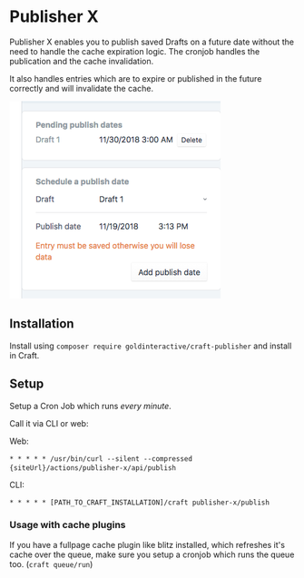 # Publisher X

Publisher X enables you to publish saved Drafts on a future date without 
the need to handle the cache expiration logic. 
The cronjob handles the publication and the cache invalidation.

It also handles entries which are to expire or published in the 
future correctly and will invalidate the cache.

![Screenshot](resources/img/example1.png)

## Installation

Install using `composer require goldinteractive/craft-publisher` and install in Craft.

## Setup

Setup a Cron Job which runs *every minute*.

Call it via CLI or web:

Web:
```shell
* * * * * /usr/bin/curl --silent --compressed {siteUrl}/actions/publisher-x/api/publish
```

CLI:
```shell
* * * * * [PATH_TO_CRAFT_INSTALLATION]/craft publisher-x/publish
```

### Usage with cache plugins
If you have a fullpage cache plugin like blitz installed, which refreshes it's cache over the queue, make sure you setup a cronjob which runs the queue too.
(`craft queue/run`)